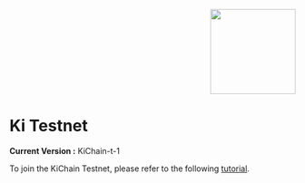 <p align="right">
    <img width=150px src="https://wallet-testnet.blockchain.ki/static/img/icons/ki-chain.png" />
</p>

# Ki Testnet
**Current Version :** KiChain-t-1

To join the KiChain Testnet, please refer to the following [tutorial](https://medium.com/ki-foundation/welcome-to-the-kazeki-testnet-840fa97ba29).